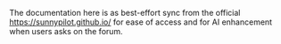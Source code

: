 The documentation here is as best-effort sync from the official https://sunnypilot.github.io/ for ease of access and for AI enhancement when users asks on the forum.


